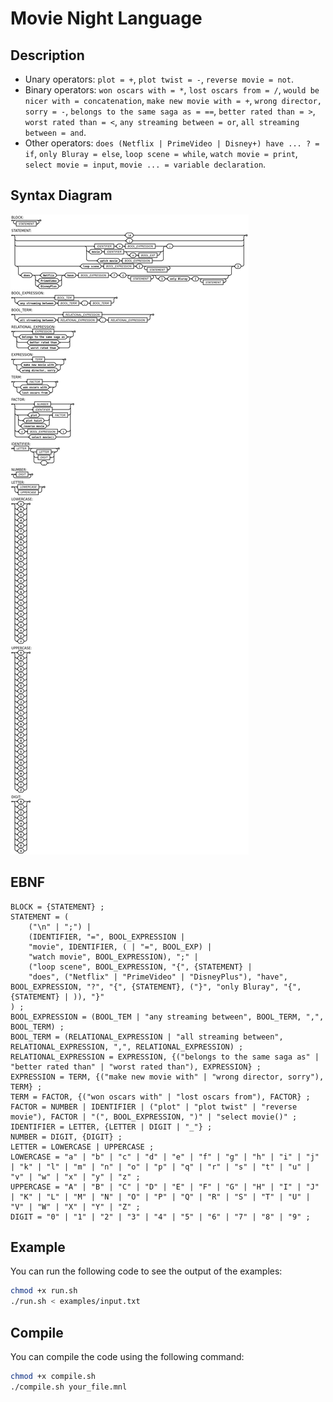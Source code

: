 # Movie Night Language

## Description

- Unary operators: `plot = +`, `plot twist = -`, `reverse movie = not`.
- Binary operators: `won oscars with = *`, `lost oscars from = /`, `would be nicer with = concatenation`, `make new movie with = +`, `wrong director, sorry = -`, `belongs to the same saga as = ==`, `better rated than = >`, `worst rated than = <`, `any streaming between = or`, `all streaming between = and`.
- Other operators: `does (Netflix | PrimeVideo | Disney+) have ... ? = if`, `only Bluray = else`, `loop scene = while`, `watch movie = print`, `select movie = input`, `movie ... = variable declaration`.

## Syntax Diagram
![Syntax Diagram](syntax_diagram.png)

## EBNF
```
BLOCK = {STATEMENT} ;
STATEMENT = (
    ("\n" | ";") |
    (IDENTIFIER, "=", BOOL_EXPRESSION |
    "movie", IDENTIFIER, ( | "=", BOOL_EXP) |
    "watch movie", BOOL_EXPRESSION), ";" |
    ("loop scene", BOOL_EXPRESSION, "{", {STATEMENT} |
    "does", ("Netflix" | "PrimeVideo" | "DisneyPlus"), "have", BOOL_EXPRESSION, "?", "{", {STATEMENT}, ("}", "only Bluray", "{", {STATEMENT} | )), "}"
) ;
BOOL_EXPRESSION = (BOOL_TEM | "any streaming between", BOOL_TERM, ",", BOOL_TERM) ;
BOOL_TERM = (RELATIONAL_EXPRESSION | "all streaming between", RELATIONAL_EXPRESSION, ",", RELATIONAL_EXPRESSION) ;
RELATIONAL_EXPRESSION = EXPRESSION, {("belongs to the same saga as" | "better rated than" | "worst rated than"), EXPRESSION} ;
EXPRESSION = TERM, {("make new movie with" | "wrong director, sorry"), TERM} ;
TERM = FACTOR, {("won oscars with" | "lost oscars from"), FACTOR} ;
FACTOR = NUMBER | IDENTIFIER | ("plot" | "plot twist" | "reverse movie"), FACTOR | "(", BOOL_EXPRESSION, ")" | "select movie()" ;
IDENTIFIER = LETTER, {LETTER | DIGIT | "_"} ;
NUMBER = DIGIT, {DIGIT} ;
LETTER = LOWERCASE | UPPERCASE ;
LOWERCASE = "a" | "b" | "c" | "d" | "e" | "f" | "g" | "h" | "i" | "j" | "k" | "l" | "m" | "n" | "o" | "p" | "q" | "r" | "s" | "t" | "u" | "v" | "w" | "x" | "y" | "z" ;
UPPERCASE = "A" | "B" | "C" | "D" | "E" | "F" | "G" | "H" | "I" | "J" | "K" | "L" | "M" | "N" | "O" | "P" | "Q" | "R" | "S" | "T" | "U" | "V" | "W" | "X" | "Y" | "Z" ;
DIGIT = "0" | "1" | "2" | "3" | "4" | "5" | "6" | "7" | "8" | "9" ;
```

## Example
You can run the following code to see the output of the examples:
```bash
chmod +x run.sh
./run.sh < examples/input.txt
```

## Compile
You can compile the code using the following command:
```bash
chmod +x compile.sh
./compile.sh your_file.mnl
```